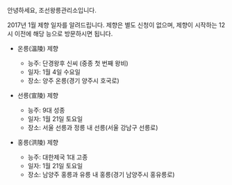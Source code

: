 안녕하세요, 조선왕릉관리소입니다.

2017년 1월 제향 일자를 알려드립니다. 제향은 별도 신청이 없으며, 제향이 시작하는 12시 이전에 해당 능으로 방문하시면 됩니다.

- 온릉(溫陵) 제향
  - 능주: 단경왕후 신씨 (중종 첫 번째 왕비)
  - 일자: 1월 4일 수요일
  - 장소: 양주 온릉(경기 양주시 호국로)

- 선릉(宣陵) 제향
  - 능주: 9대 성종
  - 일자: 1월 21일 토요일
  - 장소: 서울 선릉과 정릉 내 선릉(서울 강남구 선릉로)

- 홍릉(洪陵) 제향
  - 능주: 대한제국 1대 고종
  - 일자: 1월 21일 토요일
  - 장소: 남양주 홍릉과 유릉 내 홍릉(경기 남양주시 홍유릉로)